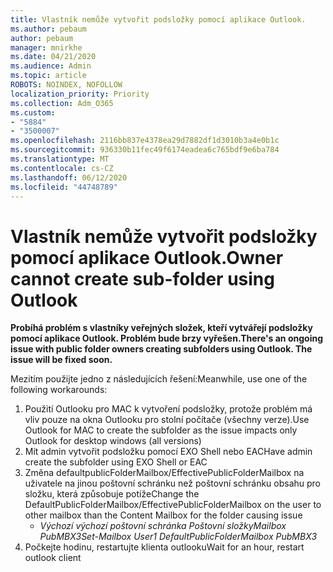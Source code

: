```yaml
---
title: Vlastník nemůže vytvořit podsložky pomocí aplikace Outlook.
ms.author: pebaum
author: pebaum
manager: mnirkhe
ms.date: 04/21/2020
ms.audience: Admin
ms.topic: article
ROBOTS: NOINDEX, NOFOLLOW
localization_priority: Priority
ms.collection: Adm_O365
ms.custom:
- "5884"
- "3500007"
ms.openlocfilehash: 2116bb837e4378ea29d7882df1d3010b3a4e0b1c
ms.sourcegitcommit: 936330b11fec49f6174eadea6c765bdf9e6ba784
ms.translationtype: MT
ms.contentlocale: cs-CZ
ms.lasthandoff: 06/12/2020
ms.locfileid: "44748789"
---
```

# <a name="owner-cannot-create-sub-folder-using-outlook"></a><span data-ttu-id="b34f5-102">Vlastník nemůže vytvořit podsložky pomocí aplikace Outlook.</span><span class="sxs-lookup"><span data-stu-id="b34f5-102">Owner cannot create sub-folder using Outlook</span></span>

<span data-ttu-id="b34f5-103">**Probíhá problém s vlastníky veřejných složek, kteří vytvářejí podsložky pomocí aplikace Outlook. Problém bude brzy vyřešen.**</span><span class="sxs-lookup"><span data-stu-id="b34f5-103">**There's an ongoing issue with public folder owners creating subfolders using Outlook. The issue will be fixed soon.**</span></span>

<span data-ttu-id="b34f5-104">Mezitím použijte jedno z následujících řešení:</span><span class="sxs-lookup"><span data-stu-id="b34f5-104">Meanwhile, use one of the following workarounds:</span></span>

1. <span data-ttu-id="b34f5-105">Použití Outlooku pro MAC k vytvoření podsložky, protože problém má vliv pouze na okna Outlooku pro stolní počítače (všechny verze).</span><span class="sxs-lookup"><span data-stu-id="b34f5-105">Use Outlook for MAC to create the subfolder as the issue impacts only Outlook for desktop windows (all versions)</span></span>
2. <span data-ttu-id="b34f5-106">Mít admin vytvořit podsložku pomocí EXO Shell nebo EAC</span><span class="sxs-lookup"><span data-stu-id="b34f5-106">Have admin create the subfolder using EXO Shell or EAC</span></span>
3. <span data-ttu-id="b34f5-107">Změna defaultpublicFolderMailbox/EffectivePublicFolderMailbox na uživatele na jinou poštovní schránku než poštovní schránku obsahu pro složku, která způsobuje potíže</span><span class="sxs-lookup"><span data-stu-id="b34f5-107">Change the DefaultPublicFolderMailbox/EffectivePublicFolderMailbox on the user to other mailbox than the Content Mailbox for the folder causing issue</span></span>  
    - <span data-ttu-id="b34f5-108">*Výchozí výchozí poštovní schránka Poštovní složkyMailbox PubMBX3*</span><span class="sxs-lookup"><span data-stu-id="b34f5-108">*Set-Mailbox User1 DefaultPublicFolderMailbox PubMBX3*</span></span>
4. <span data-ttu-id="b34f5-109">Počkejte hodinu, restartujte klienta outlooku</span><span class="sxs-lookup"><span data-stu-id="b34f5-109">Wait for an hour, restart outlook client</span></span>